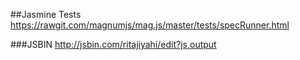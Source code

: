 ##Jasmine Tests
https://rawgit.com/magnumjs/mag.js/master/tests/specRunner.html

###JSBIN
http://jsbin.com/ritajiyahi/edit?js,output
